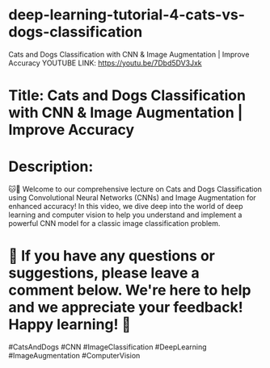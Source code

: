 # deep-learning-tutorial-4-cats-vs-dogs-classification
Cats and Dogs Classification with CNN &amp; Image Augmentation | Improve Accuracy
YOUTUBE LINK: https://youtu.be/7Dbd5DV3Jxk

# Title: Cats and Dogs Classification with CNN & Image Augmentation | Improve Accuracy

# Description:
🐱🐶 Welcome to our comprehensive lecture on Cats and Dogs Classification using Convolutional Neural Networks (CNNs) and Image Augmentation for enhanced accuracy! In this video, we dive deep into the world of deep learning and computer vision to help you understand and implement a powerful CNN model for a classic image classification problem.

# 💬 If you have any questions or suggestions, please leave a comment below. We're here to help and we appreciate your feedback! Happy learning! 🚀

#CatsAndDogs #CNN #ImageClassification #DeepLearning #ImageAugmentation #ComputerVision

